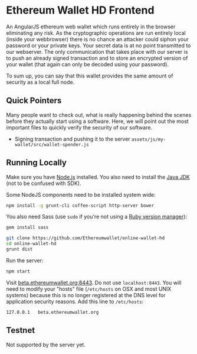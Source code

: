 # Ethereum Wallet HD Frontend 

An AngularJS ethereum web wallet which runs entirely in the browser eliminating any risk.
As the cryptographic operations are run entirely local (inside your webbrowser) there is no chance an attacker could siphon your password or your private keys. Your secret data is at no point transmitted to our webserver. The only communication that takes place with our server is to push an already signed transaction and to store an encrypted version of your wallet (that again can only be decoded using your password).

To sum up, you can say that this wallet provides the same amount of security as a local full node.

## Quick Pointers

Many people want to check out, what is really happening behind the scenes before they actually start using a software. Here, we will point out the most important files to quickly verify the security of our software.

- Signing transaction and pushing it to the server
```assets/js/my-wallet/src/wallet-spender.js```

## Running Locally

Make sure you have [Node.js](http://nodejs.org/) installed. You also need to install the [Java JDK](http://www.oracle.com/technetwork/java/javase/downloads/index.html) (not to be confused with SDK).

Some NodeJS components need to be installed system wide:

```sh
npm install -g grunt-cli coffee-script http-server bower
```	

You also need Sass (use `sudo` if you're not using a [Ruby version manager](https://rvm.io)):

```sh
gem install sass
```

```sh
git clone https://github.com/Ethereumwallet/online-wallet-hd 
cd online-wallet-hd 
grunt dist
```

Run the server:
```sh 
npm start
```

Visit [beta.ethereumwallet.org:8443](http://beta.ethereumwallet.org:8443/).  Do not use `localhost:8443`. You will need to modify your "hosts" file (`/etc/hosts` on OSX and most UNIX systems) because this is no longer registered at the DNS level for application security reasons. Add this line to `/etc/hosts`:

    127.0.0.1   beta.ethereumwallet.org

## Testnet

Not supported by the server yet.



